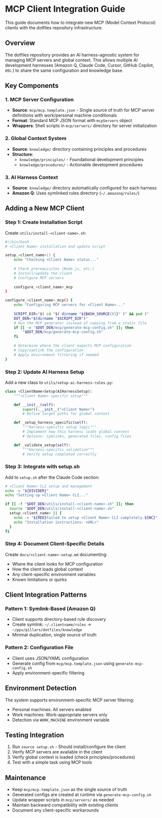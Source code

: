 # MCP Client Integration Guide

This guide documents how to integrate new MCP (Model Context Protocol) clients with the dotfiles repository infrastructure.

## Overview

The dotfiles repository provides an AI harness-agnostic system for managing MCP servers and global context. This allows multiple AI development harnesses (Amazon Q, Claude Code, Cursor, GitHub Copilot, etc.) to share the same configuration and knowledge base.

## Key Components

### 1. MCP Server Configuration
- **Source**: `mcp/mcp.template.json` - Single source of truth for MCP server definitions with work/personal machine conditionals
- **Format**: Standard MCP JSON format with `mcpServers` object
- **Wrappers**: Shell scripts in `mcp/servers/` directory for server initialization

### 2. Global Context System
- **Source**: `knowledge/` directory containing principles and procedures
- **Structure**:
  - `knowledge/principles/` - Foundational development principles
  - `knowledge/procedures/` - Actionable development procedures

### 3. AI Harness Context
- **Source**: `knowledge/` directory automatically configured for each harness
- **Amazon Q**: Uses symlinked rules directory (`~/.amazonq/rules/`)

## Adding a New MCP Client

### Step 1: Create Installation Script

Create `utils/install-<client-name>.sh`:

```bash
#!/bin/bash
# <Client Name> installation and update script

setup_<client_name>() {
    echo "Checking <Client Name> status..."
    
    # Check prerequisites (Node.js, etc.)
    # Install/update the client
    # Configure MCP servers
    
    configure_<client_name>_mcp
}

configure_<client_name>_mcp() {
    echo "Configuring MCP servers for <Client Name>..."
    
    SCRIPT_DIR="$( cd "$( dirname "${BASH_SOURCE[0]}" )" && pwd )"
    DOT_DEN="$(dirname "$SCRIPT_DIR")"
    # Run the MCP generator instead of copying from a static file
    if [[ -x "$DOT_DEN/mcp/generate-mcp-config.sh" ]]; then
        "$DOT_DEN/mcp/generate-mcp-config.sh"
    fi
    
    # Determine where the client expects MCP configuration
    # Copy/symlink the configuration
    # Apply environment filtering if needed
}
```

### Step 2: Update AI Harness Setup

Add a new class to `utils/setup-ai-harness-rules.py`:

```python
class <ClientName>Setup(AIHarnessSetup):
    """<Client Name> specific setup"""

    def __init__(self):
        super().__init__("<Client Name>")
        # Define target paths for global context

    def _setup_harness_specific(self):
        """Harness-specific setup logic"""
        # Implement how this harness loads global context
        # Options: symlinks, generated files, config files

    def _validate_setup(self):
        """Harness-specific validation"""
        # Verify setup completed correctly
```

### Step 3: Integrate with setup.sh

Add to `setup.sh` after the Claude Code section:

```bash
# <Client Name> CLI setup and management
echo -e "${DIVIDER}"
echo "Setting up <Client Name> CLI..."

if [[ -f "$DOT_DEN/utils/install-<client-name>.sh" ]]; then
  source "$DOT_DEN/utils/install-<client-name>.sh"
  setup_<client_name> || {
    echo -e "${RED}Failed to setup <Client Name> CLI completely.${NC}"
    echo "Installation instructions: <URL>"
  }
fi
```

### Step 4: Document Client-Specific Details

Create `docs/<client-name>-setup.md` documenting:
- Where the client looks for MCP configuration
- How the client loads global context
- Any client-specific environment variables
- Known limitations or quirks

## Client Integration Patterns

### Pattern 1: Symlink-Based (Amazon Q)
- Client supports directory-based rule discovery
- Create symlink: `~/.clientname/rules` → `~/ppv/pillars/dotfiles/knowledge`
- Minimal duplication, single source of truth

### Pattern 2: Configuration File
- Client uses JSON/YAML configuration
- Generate config from `mcp/mcp.template.json` using `generate-mcp-config.sh`
- Apply environment-specific filtering

## Environment Detection

The system supports environment-specific MCP server filtering:
- Personal machines: All servers enabled
- Work machines: Work-appropriate servers only
- Detection via `WORK_MACHINE` environment variable

## Testing Integration

1. Run `source setup.sh` - Should install/configure the client
2. Verify MCP servers are available in the client
3. Verify global context is loaded (check principles/procedures)
4. Test with a simple task using MCP tools

## Maintenance

- Keep `mcp/mcp.template.json` as the single source of truth
- Generated configs are created at runtime via `generate-mcp-config.sh`
- Update wrapper scripts in `mcp/servers/` as needed
- Maintain backward compatibility with existing clients
- Document any client-specific workarounds